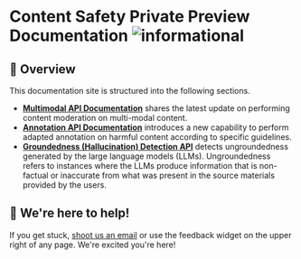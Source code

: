 

#  Content Safety Private Preview Documentation  ![informational](https://shields.io/badge/-PrivatePreview-PrivatePreview) 


##  📒 Overview 

This documentation site is structured into the following sections.

-  [**Multimodal API Documentation**](https://github.com/Azure/Azure-AI-Content-Safety-Private-Preview/blob/main/Multimodal%20API%20Private%20Preview.md) shares the latest update on performing content moderation on multi-modal content.
- [**Annotation API Documentation**](https://github.com/Azure/Azure-AI-Content-Safety-Private-Preview/blob/main/Annotation%20API%20Private%20Preview.md) introduces a new capability to perform adapted annotation on harmful content according to specific guidelines.
- [**Groundedness (Hallucination) Detection API**](https://github.com/Azure/Azure-AI-Content-Safety-Private-Preview/blob/main/Groundness%20Detection%20API%20Private%20Preview.md) detects ungroundedness generated by the large language models (LLMs). Ungroundedness refers to instances where the LLMs produce information that is non-factual or inaccurate from what was present in the source materials provided by the users.

##  💬 We're here to help!

If you get stuck, [shoot us an email](mailto:contentsafetysupport@microsoft.com) or use the feedback widget on the upper right of any page.
We're excited you're here! 
